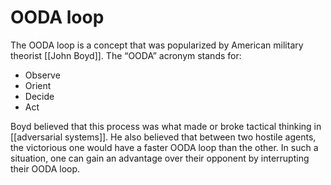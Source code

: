 # OODA loop

The OODA loop is a concept that was popularized by American military theorist [[John Boyd]]. The &ldquo;OODA&rdquo; acronym stands for:

-   Observe
-   Orient
-   Decide
-   Act

Boyd believed that this process was what made or broke tactical thinking in [[adversarial systems]]. He also believed that between two hostile agents, the victorious one would have a faster OODA loop than the other. In such a situation, one can gain an advantage over their opponent by interrupting their OODA loop.

